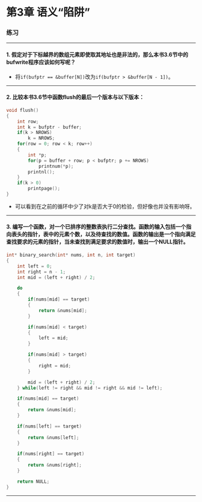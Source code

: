 # 第3章 语义“陷阱”

### 练习

---
#### 1. 假定对于下标越界的数组元素即使取其地址也是非法的，那么本书3.6节中的bufwrite程序应该如何写呢？
* 将`if(bufptr == &buffer[N])`改为`if(bufptr > &buffer[N - 1])`。

---
#### 2. 比较本书3.6节中函数flush的最后一个版本与以下版本：
``` c
void flush()
{
    int row;
    int k = bufptr - buffer;
    if(k > NROWS)
        k = NROWS;
    for(row = 0; row < k; row++)
    {
        int *p;
        for(p = buffer + row; p < bufptr; p += NROWS)
            printnum(*p);
        printnl();
    }
    if(k > 0)
        printpage();
}
```
* 可以看到在之前的循环中少了对k是否大于0的检验，但好像也并没有影响呀。

---
#### 3. 编写一个函数，对一个已排序的整数表执行二分查找。函数的输入包括一个指向表头的指针，表中的元素个数，以及待查找的数值。函数的输出是一个指向满足查找要求的元素的指针，当未查找到满足要求的数值时，输出一个NULL指针。
``` c
int* binary_search(int* nums, int n, int target)
{
    int left = 0;
    int right = n - 1;
    int mid = (left + right) / 2;

    do
    {
        if(nums[mid] == target)
        {
            return &nums[mid];
        }

        if(nums[mid] < target)
        {
            left = mid;
        }

        if(nums[mid] > target)
        {
            right = mid;
        }

        mid = (left + right) / 2;
    } while(left != right && mid != right && mid != left);

    if(nums[mid] == target)
    {
        return &nums[mid];
    }

    if(nums[left] == target)
    {
        return &nums[left];
    }

    if(nums[right] == target)
    {
        return &nums[right];
    }

    return NULL;
}
```

---